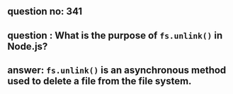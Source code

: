 
      
## question no: 341

## question : What is the purpose of `fs.unlink()` in Node.js?

## answer: `fs.unlink()` is an asynchronous method used to delete a file from the file system.
      